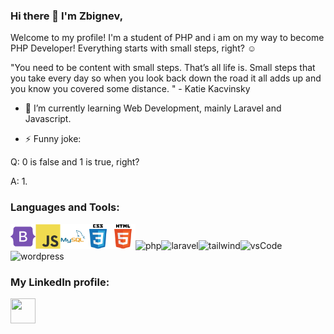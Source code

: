 ### Hi there 👋 I'm Zbignev,

Welcome to my profile! I'm a student of PHP and i am on my way to become PHP Developer!
Everything starts with small steps, right? :relaxed:

"You need to be content with small steps. That’s all life is. Small steps that you take every day so when you look back down the road it all adds up and you know you covered some distance. " - Katie Kacvinsky

- 🌱 I’m currently learning Web Development, mainly Laravel and Javascript.

- ⚡ Funny joke:

<p> Q: 0 is false and 1 is true, right? </p>
<p> A: 1. </p>

### Languages and Tools:

<img src="https://raw.githubusercontent.com/devicons/devicon/master/icons/bootstrap/bootstrap-plain.svg" alt="bootstrap" width="40" height="40" /><img src="https://raw.githubusercontent.com/devicons/devicon/master/icons/javascript/javascript-original.svg" alt="javascript" width="40" height="40" /><img src="https://raw.githubusercontent.com/devicons/devicon/master/icons/mysql/mysql-original-wordmark.svg" alt="mysql" width="40" height="40" /><img src="https://raw.githubusercontent.com/devicons/devicon/master/icons/css3/css3-original-wordmark.svg" alt="css3" width="40" height="40" /><img src="https://raw.githubusercontent.com/devicons/devicon/master/icons/html5/html5-original-wordmark.svg" alt="html5" width="40" height="40" /><img src="https://cdn.jsdelivr.net/gh/devicons/devicon/icons/php/php-plain.svg" alt="php" width="40" height="40" /><img src="https://cdn.jsdelivr.net/gh/devicons/devicon/icons/laravel/laravel-plain-wordmark.svg" alt="laravel" width="40" height="40" /><img src="https://cdn.jsdelivr.net/gh/devicons/devicon/icons/tailwindcss/tailwindcss-plain.svg" alt="tailwind" width="40" height="40" /><img src="https://cdn.jsdelivr.net/gh/devicons/devicon/icons/vscode/vscode-original.svg" alt="vsCode" width="40" height="40" /><img src="https://cdn.jsdelivr.net/gh/devicons/devicon/icons/wordpress/wordpress-original.svg" alt="wordpress" width="40" height="40" />

### My LinkedIn profile:

<a href="https://www.linkedin.com/in/zbignev-tvardauskas-468281175/"> <img src="https://cdn.jsdelivr.net/gh/devicons/devicon/icons/linkedin/linkedin-original.svg" width="40" height="40" /> </a>
          


          
          
          
          
          



